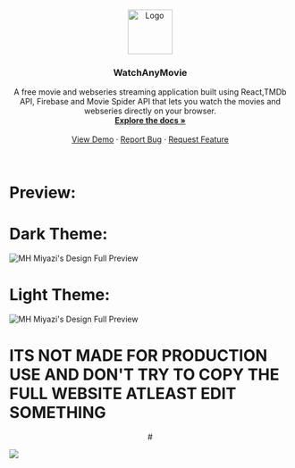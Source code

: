 
<div align="center">

<!-- PROJECT LOGO -->
<!-- PROJECT LOGO -->
<br />
<p align="center">
  <a href="https://telegra.ph/file/d4a282bc15501ba29b021.jpg">
    <img src="https://telegra.ph/file/d4a282bc15501ba29b021.jpg" alt="Logo" width="80" height="80">
  </a>

  <h3 align="center">WatchAnyMovie</h3>

  <p align="center">
 A free movie and webseries streaming application built using React,TMDb API, Firebase and Movie Spider API that lets you watch the movies and webseries directly on your browser.
    <br />
    <a href="https://github.com/kazuyakun07/movies-clann/blob/main/README.md"><strong>Explore the docs »</strong></a>
    <br />
    <br />
    <a href="https://kazuyakun07.github.io/movies-clann/">View Demo</a>
    ·
    <a href="https://t.me/MY5T3RI0US_X">Report Bug</a>
    ·
    <a href="https://t.me/MY5T3RI0US_X">Request Feature</a>
  </p>
</p>


</div>

<br />

# Preview:
# Dark Theme:
<img src="https://telegra.ph/file/380d6e31b7b59ccbc93a7.jpg" alt="MH Miyazi's Design Full Preview">
<h1>Light Theme:</h1>
<img src="https://telegra.ph/file/2af3df3f9a2f31ea61631.jpg" alt="MH Miyazi's Design Full Preview">

# ITS NOT MADE FOR PRODUCTION USE AND DON'T TRY TO COPY THE FULL WEBSITE ATLEAST EDIT SOMETHING

<div align="center">
# <p align="left"><a href="https://kazuyakun07.github.io/movies-clann/"><img src="https://github-readme-stats.vercel.app/api/pin?username=kazuyakun07&show_icons=true&theme=dark&hide_border=true&repo=movies-clann"></a></p>
